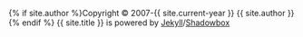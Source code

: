 <!-- At the very least you probably want to change the first year here. -->
{% if site.author %}Copyright &#xA9; 2007-{{ site.current-year }} {{ site.author }}  {% endif %}
{{ site.title }} is powered by [Jekyll][]/[Shadowbox][]

  [jekyll]: https://github.com/mojombo/jekyll
  [shadowbox]: https://github.com/belkadan/jekyll-shadowbox
